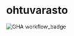 # ohtuvarasto

![GHA workflow_badge](https://github.com/mluukkai/ohtuvarasto/workflows/CI/badge.svg)
